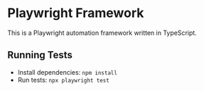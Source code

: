 # Playwright Framework

This is a Playwright automation framework written in TypeScript.

## Running Tests
- Install dependencies: `npm install`
- Run tests: `npx playwright test`